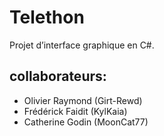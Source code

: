 # Telethon
Projet d’interface graphique en C#. 

## collaborateurs: 
- Olivier Raymond   (Girt-Rewd)
- Frédérick Faidit  (KylKaia)
- Catherine Godin   (MoonCat77)
